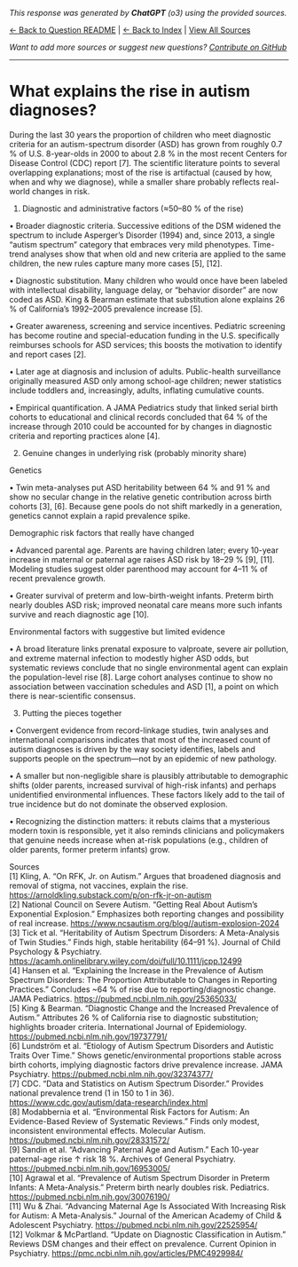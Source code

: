 <!-- 
Generated by: chatgpt
Model: o3
Prompt type: sources
Generated at: 2025-06-13T21:38:37.508176
-->

*This response was generated by **ChatGPT** (o3) using the provided sources.*

[← Back to Question README](README.md) | [← Back to Index](../README.md) | [View All Sources](../allsources.md)

*Want to add more sources or suggest new questions? [Contribute on GitHub](https://github.com/justinwest/SuggestedSources)*

---

# What explains the rise in autism diagnoses?

During the last 30 years the proportion of children who meet diagnostic criteria for an autism-spectrum disorder (ASD) has grown from roughly 0.7 % of U.S. 8-year-olds in 2000 to about 2.8 % in the most recent Centers for Disease Control (CDC) report [7].  The scientific literature points to several overlapping explanations; most of the rise is artifactual (caused by how, when and why we diagnose), while a smaller share probably reflects real-world changes in risk.

1.  Diagnostic and administrative factors (≈50–80 % of the rise)

   • Broader diagnostic criteria.  Successive editions of the DSM widened the spectrum to include Asperger’s Disorder (1994) and, since 2013, a single “autism spectrum” category that embraces very mild phenotypes.  Time-trend analyses show that when old and new criteria are applied to the same children, the new rules capture many more cases [5], [12].

   • Diagnostic substitution.  Many children who would once have been labeled with intellectual disability, language delay, or “behavior disorder” are now coded as ASD.  King & Bearman estimate that substitution alone explains 26 % of California’s 1992–2005 prevalence increase [5].

   • Greater awareness, screening and service incentives.  Pediatric screening has become routine and special-education funding in the U.S. specifically reimburses schools for ASD services; this boosts the motivation to identify and report cases [2].

   • Later age at diagnosis and inclusion of adults.  Public-health surveillance originally measured ASD only among school-age children; newer statistics include toddlers and, increasingly, adults, inflating cumulative counts.

   • Empirical quantification.  A JAMA Pediatrics study that linked serial birth cohorts to educational and clinical records concluded that 64 % of the increase through 2010 could be accounted for by changes in diagnostic criteria and reporting practices alone [4].

2.  Genuine changes in underlying risk (probably minority share)

   Genetics

   • Twin meta-analyses put ASD heritability between 64 % and 91 % and show no secular change in the relative genetic contribution across birth cohorts [3], [6].  Because gene pools do not shift markedly in a generation, genetics cannot explain a rapid prevalence spike.

   Demographic risk factors that really have changed

   • Advanced parental age.  Parents are having children later; every 10-year increase in maternal or paternal age raises ASD risk by 18–29 % [9], [11].  Modeling studies suggest older parenthood may account for 4–11 % of recent prevalence growth.

   • Greater survival of preterm and low-birth-weight infants.  Preterm birth nearly doubles ASD risk; improved neonatal care means more such infants survive and reach diagnostic age [10].

   Environmental factors with suggestive but limited evidence

   • A broad literature links prenatal exposure to valproate, severe air pollution, and extreme maternal infection to modestly higher ASD odds, but systematic reviews conclude that no single environmental agent can explain the population-level rise [8].   Large cohort analyses continue to show no association between vaccination schedules and ASD [1], a point on which there is near-scientific consensus.

3.  Putting the pieces together

   • Convergent evidence from record-linkage studies, twin analyses and international comparisons indicates that most of the increased count of autism diagnoses is driven by the way society identifies, labels and supports people on the spectrum—not by an epidemic of new pathology.

   • A smaller but non-negligible share is plausibly attributable to demographic shifts (older parents, increased survival of high-risk infants) and perhaps unidentified environmental influences.  These factors likely add to the tail of true incidence but do not dominate the observed explosion.

   • Recognizing the distinction matters: it rebuts claims that a mysterious modern toxin is responsible, yet it also reminds clinicians and policymakers that genuine needs increase when at-risk populations (e.g., children of older parents, former preterm infants) grow.

Sources  
[1] Kling, A. “On RFK, Jr. on Autism.”  Argues that broadened diagnosis and removal of stigma, not vaccines, explain the rise.  https://arnoldkling.substack.com/p/on-rfk-jr-on-autism  
[2] National Council on Severe Autism. “Getting Real About Autism’s Exponential Explosion.”  Emphasizes both reporting changes and possibility of real increase.  https://www.ncsautism.org/blog//autism-explosion-2024  
[3] Tick et al. “Heritability of Autism Spectrum Disorders: A Meta-Analysis of Twin Studies.”  Finds high, stable heritability (64–91 %).  Journal of Child Psychology & Psychiatry.  https://acamh.onlinelibrary.wiley.com/doi/full/10.1111/jcpp.12499  
[4] Hansen et al. “Explaining the Increase in the Prevalence of Autism Spectrum Disorders: The Proportion Attributable to Changes in Reporting Practices.”  Concludes ~64 % of rise due to reporting/diagnostic change.  JAMA Pediatrics.  https://pubmed.ncbi.nlm.nih.gov/25365033/  
[5] King & Bearman. “Diagnostic Change and the Increased Prevalence of Autism.”  Attributes 26 % of California rise to diagnostic substitution; highlights broader criteria.  International Journal of Epidemiology.  https://pubmed.ncbi.nlm.nih.gov/19737791/  
[6] Lundström et al. “Etiology of Autism Spectrum Disorders and Autistic Traits Over Time.”  Shows genetic/environmental proportions stable across birth cohorts, implying diagnostic factors drive prevalence increase.  JAMA Psychiatry.  https://pubmed.ncbi.nlm.nih.gov/32374377/  
[7] CDC. “Data and Statistics on Autism Spectrum Disorder.”  Provides national prevalence trend (1 in 150 to 1 in 36).  https://www.cdc.gov/autism/data-research/index.html  
[8] Modabbernia et al. “Environmental Risk Factors for Autism: An Evidence-Based Review of Systematic Reviews.”  Finds only modest, inconsistent environmental effects.  Molecular Autism.  https://pubmed.ncbi.nlm.nih.gov/28331572/  
[9] Sandin et al. “Advancing Paternal Age and Autism.”  Each 10-year paternal-age rise ↑ risk 18 %.  Archives of General Psychiatry.  https://pubmed.ncbi.nlm.nih.gov/16953005/  
[10] Agrawal et al. “Prevalence of Autism Spectrum Disorder in Preterm Infants: A Meta-Analysis.”  Preterm birth nearly doubles risk.  Pediatrics.  https://pubmed.ncbi.nlm.nih.gov/30076190/  
[11] Wu & Zhai. “Advancing Maternal Age Is Associated With Increasing Risk for Autism: A Meta-Analysis.”  Journal of the American Academy of Child & Adolescent Psychiatry.  https://pubmed.ncbi.nlm.nih.gov/22525954/  
[12] Volkmar & McPartland. “Update on Diagnostic Classification in Autism.”  Reviews DSM changes and their effect on prevalence.  Current Opinion in Psychiatry.  https://pmc.ncbi.nlm.nih.gov/articles/PMC4929984/